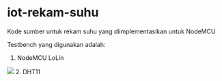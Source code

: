 # iot-rekam-suhu
Kode sumber untuk rekam suhu yang diimplementasikan untuk NodeMCU

Testbench yang digunakan adalah:
1. NodeMCU LoLin
<img src="https://48projectsblog.files.wordpress.com/2015/12/nodemcu-lolin.png?w=840" />
2. DHT11
